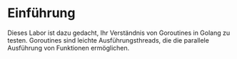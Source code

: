 # Einführung

Dieses Labor ist dazu gedacht, Ihr Verständnis von Goroutines in Golang zu testen. Goroutines sind leichte Ausführungsthreads, die die parallele Ausführung von Funktionen ermöglichen.
